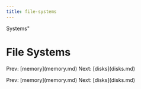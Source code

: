 ```yaml
---
title: file-systems
---
```


Systems\"

# File Systems

Prev: \[memory](memory.md) Next:
\[disks](disks.md)

Prev: \[memory](memory.md) Next:
\[disks](disks.md)
